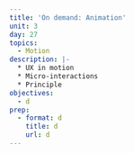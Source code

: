 ```yaml
---
title: 'On demand: Animation'
unit: 3
day: 27
topics:
  - Motion
description: |-
  * UX in motion
  * Micro-interactions
  * Principle
objectives:
  - d
prep:
  - format: d
    title: d
    url: d
---
```


